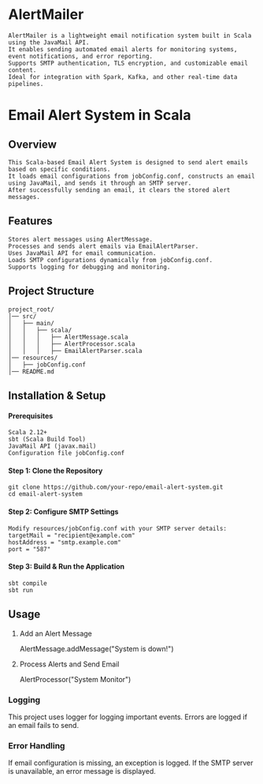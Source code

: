 # AlertMailer
    AlertMailer is a lightweight email notification system built in Scala using the JavaMail API. 
    It enables sending automated email alerts for monitoring systems, event notifications, and error reporting. 
    Supports SMTP authentication, TLS encryption, and customizable email content. 
    Ideal for integration with Spark, Kafka, and other real-time data pipelines.

# Email Alert System in Scala

## Overview
    This Scala-based Email Alert System is designed to send alert emails based on specific conditions. 
    It loads email configurations from jobConfig.conf, constructs an email using JavaMail, and sends it through an SMTP server. 
    After successfully sending an email, it clears the stored alert messages.

## Features
    Stores alert messages using AlertMessage.
    Processes and sends alert emails via EmailAlertParser.
    Uses JavaMail API for email communication.  
    Loads SMTP configurations dynamically from jobConfig.conf.
    Supports logging for debugging and monitoring.

## Project Structure
    project_root/
    │── src/
    │   ├── main/
    │   │   ├── scala/
    │   │   │   ├── AlertMessage.scala
    │   │   │   ├── AlertProcessor.scala
    │   │   │   ├── EmailAlertParser.scala
    │── resources/
    │   ├── jobConfig.conf
    │── README.md

## Installation & Setup
#### Prerequisites
    Scala 2.12+
    sbt (Scala Build Tool)  
    JavaMail API (javax.mail)
    Configuration file jobConfig.conf
#### Step 1: Clone the Repository
    git clone https://github.com/your-repo/email-alert-system.git
    cd email-alert-system
#### Step 2: Configure SMTP Settings
    Modify resources/jobConfig.conf with your SMTP server details:
    targetMail = "recipient@example.com"
    hostAddress = "smtp.example.com"
    port = "587"
#### Step 3: Build & Run the Application
    sbt compile
    sbt run

## Usage
1. Add an Alert Message

    AlertMessage.addMessage("System is down!")

2. Process Alerts and Send Email

    AlertProcessor("System Monitor")
   
### Logging
This project uses logger for logging important events. Errors are logged if an email fails to send.

### Error Handling
If email configuration is missing, an exception is logged.
If the SMTP server is unavailable, an error message is displayed.


